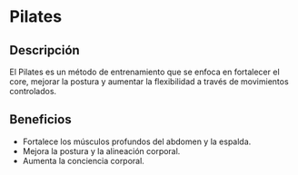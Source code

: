 # Pilates

## Descripción
El Pilates es un método de entrenamiento que se enfoca en fortalecer el core, mejorar la postura y aumentar la flexibilidad a través de movimientos controlados.

## Beneficios
- Fortalece los músculos profundos del abdomen y la espalda.
- Mejora la postura y la alineación corporal.
- Aumenta la conciencia corporal.

